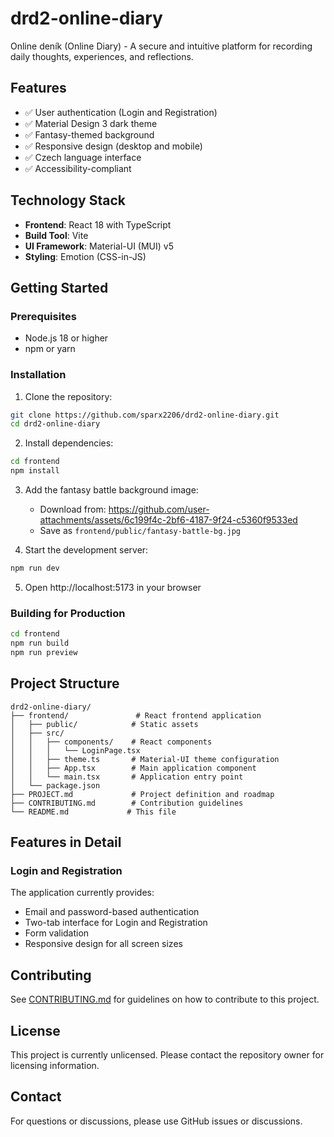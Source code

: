 # drd2-online-diary

Online deník (Online Diary) - A secure and intuitive platform for recording daily thoughts, experiences, and reflections.

## Features

- ✅ User authentication (Login and Registration)
- ✅ Material Design 3 dark theme
- ✅ Fantasy-themed background
- ✅ Responsive design (desktop and mobile)
- ✅ Czech language interface
- ✅ Accessibility-compliant

## Technology Stack

- **Frontend**: React 18 with TypeScript
- **Build Tool**: Vite
- **UI Framework**: Material-UI (MUI) v5
- **Styling**: Emotion (CSS-in-JS)

## Getting Started

### Prerequisites

- Node.js 18 or higher
- npm or yarn

### Installation

1. Clone the repository:
```bash
git clone https://github.com/sparx2206/drd2-online-diary.git
cd drd2-online-diary
```

2. Install dependencies:
```bash
cd frontend
npm install
```

3. Add the fantasy battle background image:
   - Download from: https://github.com/user-attachments/assets/6c199f4c-2bf6-4187-9f24-c5360f9533ed
   - Save as `frontend/public/fantasy-battle-bg.jpg`

4. Start the development server:
```bash
npm run dev
```

5. Open http://localhost:5173 in your browser

### Building for Production

```bash
cd frontend
npm run build
npm run preview
```

## Project Structure

```
drd2-online-diary/
├── frontend/               # React frontend application
│   ├── public/            # Static assets
│   ├── src/
│   │   ├── components/    # React components
│   │   │   └── LoginPage.tsx
│   │   ├── theme.ts       # Material-UI theme configuration
│   │   ├── App.tsx        # Main application component
│   │   └── main.tsx       # Application entry point
│   └── package.json
├── PROJECT.md             # Project definition and roadmap
├── CONTRIBUTING.md        # Contribution guidelines
└── README.md             # This file
```

## Features in Detail

### Login and Registration

The application currently provides:
- Email and password-based authentication
- Two-tab interface for Login and Registration
- Form validation
- Responsive design for all screen sizes

## Contributing

See [CONTRIBUTING.md](CONTRIBUTING.md) for guidelines on how to contribute to this project.

## License

This project is currently unlicensed. Please contact the repository owner for licensing information.

## Contact

For questions or discussions, please use GitHub issues or discussions.